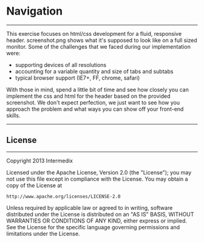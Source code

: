 # Navigation

----

This exercise focuses on html/css development for a fluid, responsive header.  screenshot.png shows what it's supposed to look like on a full sized monitor.  Some of the challenges that we faced during our implementation were:

* supporting devices of all resolutions
* accounting for a variable quantity and size of tabs and subtabs
* typical browser support (IE7+, FF, chrome, safari)

With those in mind, spend a little bit of time and see how closely you can implement the css and html for the header based on the provided screenshot.  We don't expect perfection, we just want to see how you approach the problem and what ways you can show off your front-end skills. 

----

## License

----

Copyright 2013 Intermedix
 
Licensed under the Apache License, Version 2.0 (the "License");
you may not use this file except in compliance with the License.
You may obtain a copy of the License at

    http://www.apache.org/licenses/LICENSE-2.0

Unless required by applicable law or agreed to in writing, software
distributed under the License is distributed on an "AS IS" BASIS,
WITHOUT WARRANTIES OR CONDITIONS OF ANY KIND, either express or implied.
See the License for the specific language governing permissions and
limitations under the License.
